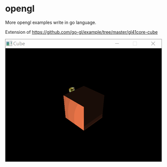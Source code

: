 # opengl
More opengl examples write in go language. 

Extension of 
https://github.com/go-gl/example/tree/master/gl41core-cube


![](https://github.com/henghuang/opengl-go/blob/master/lights.gif)
